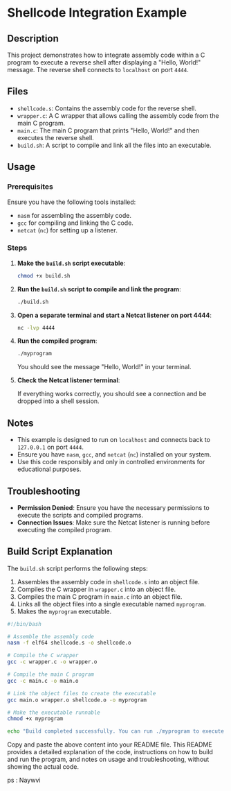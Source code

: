 # Shellcode Integration Example

## Description

This project demonstrates how to integrate assembly code within a C program to execute a reverse shell after displaying a "Hello, World!" message. The reverse shell connects to `localhost` on port `4444`.

## Files

- `shellcode.s`: Contains the assembly code for the reverse shell.
- `wrapper.c`: A C wrapper that allows calling the assembly code from the main C program.
- `main.c`: The main C program that prints "Hello, World!" and then executes the reverse shell.
- `build.sh`: A script to compile and link all the files into an executable.

## Usage

### Prerequisites

Ensure you have the following tools installed:
- `nasm` for assembling the assembly code.
- `gcc` for compiling and linking the C code.
- `netcat` (`nc`) for setting up a listener.

### Steps

1. **Make the `build.sh` script executable**:

    ```sh
    chmod +x build.sh
    ```

2. **Run the `build.sh` script to compile and link the program**:

    ```sh
    ./build.sh
    ```

3. **Open a separate terminal and start a Netcat listener on port 4444**:

    ```sh
    nc -lvp 4444
    ```

4. **Run the compiled program**:

    ```sh
    ./myprogram
    ```

    You should see the message "Hello, World!" in your terminal.

5. **Check the Netcat listener terminal**:

    If everything works correctly, you should see a connection and be dropped into a shell session.

## Notes

- This example is designed to run on `localhost` and connects back to `127.0.0.1` on port `4444`.
- Ensure you have `nasm`, `gcc`, and `netcat` (`nc`) installed on your system.
- Use this code responsibly and only in controlled environments for educational purposes.

## Troubleshooting

- **Permission Denied**: Ensure you have the necessary permissions to execute the scripts and compiled programs.
- **Connection Issues**: Make sure the Netcat listener is running before executing the compiled program.

## Build Script Explanation

The `build.sh` script performs the following steps:

1. Assembles the assembly code in `shellcode.s` into an object file.
2. Compiles the C wrapper in `wrapper.c` into an object file.
3. Compiles the main C program in `main.c` into an object file.
4. Links all the object files into a single executable named `myprogram`.
5. Makes the `myprogram` executable.

```sh
#!/bin/bash

# Assemble the assembly code
nasm -f elf64 shellcode.s -o shellcode.o

# Compile the C wrapper
gcc -c wrapper.c -o wrapper.o

# Compile the main C program
gcc -c main.c -o main.o

# Link the object files to create the executable
gcc main.o wrapper.o shellcode.o -o myprogram

# Make the executable runnable
chmod +x myprogram

echo "Build completed successfully. You can run ./myprogram to execute the program."

```

Copy and paste the above content into your README file. This README provides a detailed explanation of the code, instructions on how to build and run the program, and notes on usage and troubleshooting, without showing the actual code.

ps : Naywvi